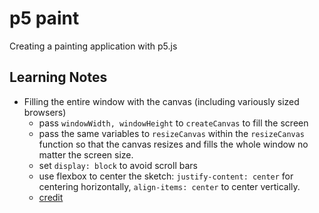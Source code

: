 # p5 paint
Creating a painting application with p5.js

## Learning Notes

- Filling the entire window with the canvas (including variously sized browsers)
    - pass `windowWidth, windowHeight` to `createCanvas` to fill the screen
    - pass the same variables to `resizeCanvas` within the `resizeCanvas` function so that the canvas resizes and fills the whole window no matter the screen size.
    - set `display: block` to avoid scroll bars
    - use flexbox to center the sketch: `justify-content: center` for centering horizontally, `align-items: center` to center vertically.
    - [credit](https://github.com/processing/p5.js/wiki/Positioning-your-canvas)